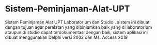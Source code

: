 # Sistem-Peminjaman-Alat-UPT
Sistem Peminjaman Alat UPT Laboratorium dan Studio , sistem ini dibuat dengan tujuan agar peralatan yang dipinjamkan baik yang di laboratorium ataupun di studio dapat terdokumentasi dengan baik, sistem aplikasi ini dibuat menggunakan Delphi versi 2002 dan Ms. Access 2019 
